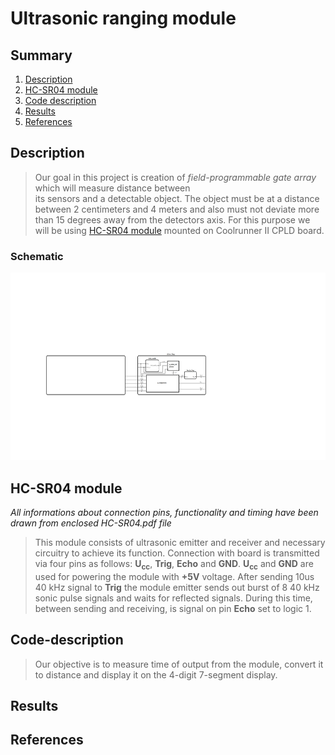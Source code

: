 # Ultrasonic ranging module

## Summary

1. [Description](#Description)
2. [HC-SR04 module](#HC-SR04-module)
3. [Code description](#Code-description)
4. [Results](#Results)
5. [References](#References)

## Description

>Our goal in this project is creation of *field-programmable gate array* which will measure distance between  
>its sensors and a detectable object. The object must be at a distance between 2 centimeters and 4 meters
>and also must not deviate more than 15 degrees away from the detectors axis. 
>For this purpose we will be using [HC-SR04 module](#HC-SR04-module) mounted on Coolrunner II CPLD board.

### Schematic

<img src="Images/schema.png" alt="Scheme" height="300"/> 

## HC-SR04 module
*All informations about connection pins, functionality and timing* 
*have been drawn from enclosed HC-SR04.pdf file*
>This module consists of ultrasonic emitter and receiver and necessary circuitry to achieve its function. Connection with board 
>is transmitted via four pins as follows: **U<sub>cc</sub>**, **Trig**, **Echo** and **GND**. **U<sub>cc</sub>** and **GND** are 
>used for powering the module with **+5V** voltage. After sending 10us 40 kHz signal to **Trig** the module emitter sends out 
>burst of 8 40 kHz sonic pulse signals and waits for reflected signals. During this time, between sending and receiving, is signal 
>on pin **Echo** set to logic 1. 
	
## Code-description

>Our objective is to measure time of output from the module, convert it to distance and display it on the 4-digit 7-segment display.

## Results

## References
